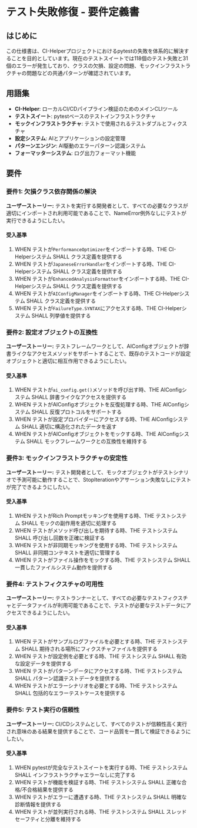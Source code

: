 # テスト失敗修復 - 要件定義書

## はじめに

この仕様書は、CI-Helperプロジェクトにおけるpytestの失敗を体系的に解決することを目的としています。現在のテストスイートでは118個のテスト失敗と31個のエラーが発生しており、クラスの欠損、設定の問題、モックインフラストラクチャの問題などの共通パターンが確認されています。

## 用語集

- **CI-Helper**: ローカルCI/CDパイプライン検証のためのメインCLIツール
- **テストスイート**: pytestベースのテストインフラストラクチャ
- **モックインフラストラクチャ**: テストで使用されるテストダブルとフィクスチャ
- **設定システム**: AIとアプリケーションの設定管理
- **パターンエンジン**: AI駆動のエラーパターン認識システム
- **フォーマッターシステム**: ログ出力フォーマット機能

## 要件

### 要件1: 欠損クラス依存関係の解決

**ユーザーストーリー:** テストを実行する開発者として、すべての必要なクラスが適切にインポートされ利用可能であることで、NameError例外なしにテストが実行できるようにしたい。

#### 受入基準

1. WHEN テストが`PerformanceOptimizer`をインポートする時、THE CI-Helperシステム SHALL クラス定義を提供する
2. WHEN テストが`JapaneseErrorHandler`をインポートする時、THE CI-Helperシステム SHALL クラス定義を提供する
3. WHEN テストが`EnhancedAnalysisFormatter`をインポートする時、THE CI-Helperシステム SHALL クラス定義を提供する
4. WHEN テストが`AIConfigManager`をインポートする時、THE CI-Helperシステム SHALL クラス定義を提供する
5. WHEN テストが`FailureType.SYNTAX`にアクセスする時、THE CI-Helperシステム SHALL 列挙値を提供する

### 要件2: 設定オブジェクトの互換性

**ユーザーストーリー:** テストフレームワークとして、AIConfigオブジェクトが辞書ライクなアクセスメソッドをサポートすることで、既存のテストコードが設定オブジェクトと適切に相互作用できるようにしたい。

#### 受入基準

1. WHEN テストが`ai_config.get()`メソッドを呼び出す時、THE AIConfigシステム SHALL 辞書ライクなアクセスを提供する
2. WHEN テストがAIConfigオブジェクトを反復処理する時、THE AIConfigシステム SHALL 反復プロトコルをサポートする
3. WHEN テストが設定プロバイダーにアクセスする時、THE AIConfigシステム SHALL 適切に構造化されたデータを返す
4. WHEN テストがAIConfigオブジェクトをモックする時、THE AIConfigシステム SHALL モックフレームワークとの互換性を維持する

### 要件3: モックインフラストラクチャの安定性

**ユーザーストーリー:** テスト開発者として、モックオブジェクトがテストシナリオで予測可能に動作することで、StopIterationやアサーション失敗なしにテストが完了できるようにしたい。

#### 受入基準

1. WHEN テストがRich Promptモッキングを使用する時、THE テストシステム SHALL モックの副作用を適切に処理する
2. WHEN テストがメソッド呼び出しを期待する時、THE テストシステム SHALL 呼び出し回数を正確に検証する
3. WHEN テストが非同期モッキングを使用する時、THE テストシステム SHALL 非同期コンテキストを適切に管理する
4. WHEN テストがファイル操作をモックする時、THE テストシステム SHALL 一貫したファイルシステム動作を提供する

### 要件4: テストフィクスチャの可用性

**ユーザーストーリー:** テストランナーとして、すべての必要なテストフィクスチャとデータファイルが利用可能であることで、テストが必要なテストデータにアクセスできるようにしたい。

#### 受入基準

1. WHEN テストがサンプルログファイルを必要とする時、THE テストシステム SHALL 期待される場所にフィクスチャファイルを提供する
2. WHEN テストが設定例を必要とする時、THE テストシステム SHALL 有効な設定データを提供する
3. WHEN テストがパターンデータにアクセスする時、THE テストシステム SHALL パターン認識テストデータを提供する
4. WHEN テストがエラーシナリオを必要とする時、THE テストシステム SHALL 包括的なエラーテストケースを提供する

### 要件5: テスト実行の信頼性

**ユーザーストーリー:** CI/CDシステムとして、すべてのテストが信頼性高く実行され意味のある結果を提供することで、コード品質を一貫して検証できるようにしたい。

#### 受入基準

1. WHEN pytestが完全なテストスイートを実行する時、THE テストシステム SHALL インフラストラクチャエラーなしに完了する
2. WHEN テストが機能を検証する時、THE テストシステム SHALL 正確な合格/不合格結果を提供する
3. WHEN テストがエラーに遭遇する時、THE テストシステム SHALL 明確な診断情報を提供する
4. WHEN テストが並列実行される時、THE テストシステム SHALL スレッドセーフティと分離を維持する
